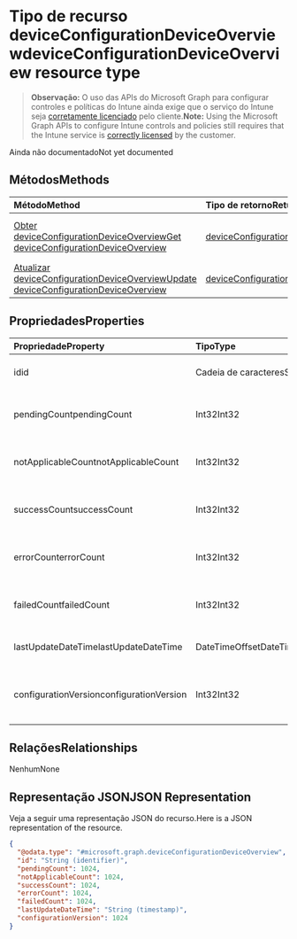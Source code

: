# <a name="deviceconfigurationdeviceoverview-resource-type"></a><span data-ttu-id="fa72f-101">Tipo de recurso deviceConfigurationDeviceOverview</span><span class="sxs-lookup"><span data-stu-id="fa72f-101">deviceConfigurationDeviceOverview resource type</span></span>

> <span data-ttu-id="fa72f-102">**Observação:** O uso das APIs do Microsoft Graph para configurar controles e políticas do Intune ainda exige que o serviço do Intune seja [corretamente licenciado](https://go.microsoft.com/fwlink/?linkid=839381) pelo cliente.</span><span class="sxs-lookup"><span data-stu-id="fa72f-102">**Note:** Using the Microsoft Graph APIs to configure Intune controls and policies still requires that the Intune service is [correctly licensed](https://go.microsoft.com/fwlink/?linkid=839381) by the customer.</span></span>

<span data-ttu-id="fa72f-103">Ainda não documentado</span><span class="sxs-lookup"><span data-stu-id="fa72f-103">Not yet documented</span></span>
## <a name="methods"></a><span data-ttu-id="fa72f-104">Métodos</span><span class="sxs-lookup"><span data-stu-id="fa72f-104">Methods</span></span>
|<span data-ttu-id="fa72f-105">Método</span><span class="sxs-lookup"><span data-stu-id="fa72f-105">Method</span></span>|<span data-ttu-id="fa72f-106">Tipo de retorno</span><span class="sxs-lookup"><span data-stu-id="fa72f-106">Return Type</span></span>|<span data-ttu-id="fa72f-107">Descrição</span><span class="sxs-lookup"><span data-stu-id="fa72f-107">Description</span></span>|
|:---|:---|:---|
|[<span data-ttu-id="fa72f-108">Obter deviceConfigurationDeviceOverview</span><span class="sxs-lookup"><span data-stu-id="fa72f-108">Get deviceConfigurationDeviceOverview</span></span>](../api/intune_deviceconfig_deviceconfigurationdeviceoverview_get.md)|[<span data-ttu-id="fa72f-109">deviceConfigurationDeviceOverview</span><span class="sxs-lookup"><span data-stu-id="fa72f-109">deviceConfigurationDeviceOverview</span></span>](../resources/intune_deviceconfig_deviceconfigurationdeviceoverview.md)|<span data-ttu-id="fa72f-110">Ler propriedades e relações de objetos de [deviceConfigurationDeviceOverview](../resources/intune_deviceconfig_deviceconfigurationdeviceoverview.md).</span><span class="sxs-lookup"><span data-stu-id="fa72f-110">Read properties and relationships of [plannerPlanDetails](../resources/intune_deviceconfig_deviceconfigurationdeviceoverview.md) object.</span></span>|
|[<span data-ttu-id="fa72f-111">Atualizar deviceConfigurationDeviceOverview</span><span class="sxs-lookup"><span data-stu-id="fa72f-111">Update deviceConfigurationDeviceOverview</span></span>](../api/intune_deviceconfig_deviceconfigurationdeviceoverview_update.md)|[<span data-ttu-id="fa72f-112">deviceConfigurationDeviceOverview</span><span class="sxs-lookup"><span data-stu-id="fa72f-112">deviceConfigurationDeviceOverview</span></span>](../resources/intune_deviceconfig_deviceconfigurationdeviceoverview.md)|<span data-ttu-id="fa72f-113">Atualizar as propriedades de um objeto de [deviceConfigurationDeviceOverview](../resources/intune_deviceconfig_deviceconfigurationdeviceoverview.md).</span><span class="sxs-lookup"><span data-stu-id="fa72f-113">Update the properties of a [calendar](../resources/intune_deviceconfig_deviceconfigurationdeviceoverview.md) object.</span></span>|

## <a name="properties"></a><span data-ttu-id="fa72f-114">Propriedades</span><span class="sxs-lookup"><span data-stu-id="fa72f-114">Properties</span></span>
|<span data-ttu-id="fa72f-115">Propriedade</span><span class="sxs-lookup"><span data-stu-id="fa72f-115">Property</span></span>|<span data-ttu-id="fa72f-116">Tipo</span><span class="sxs-lookup"><span data-stu-id="fa72f-116">Type</span></span>|<span data-ttu-id="fa72f-117">Descrição</span><span class="sxs-lookup"><span data-stu-id="fa72f-117">Description</span></span>|
|:---|:---|:---|
|<span data-ttu-id="fa72f-118">id</span><span class="sxs-lookup"><span data-stu-id="fa72f-118">id</span></span>|<span data-ttu-id="fa72f-119">Cadeia de caracteres</span><span class="sxs-lookup"><span data-stu-id="fa72f-119">String</span></span>|<span data-ttu-id="fa72f-120">Chave da entidade.</span><span class="sxs-lookup"><span data-stu-id="fa72f-120">Key of the setting.</span></span>|
|<span data-ttu-id="fa72f-121">pendingCount</span><span class="sxs-lookup"><span data-stu-id="fa72f-121">pendingCount</span></span>|<span data-ttu-id="fa72f-122">Int32</span><span class="sxs-lookup"><span data-stu-id="fa72f-122">Int32</span></span>|<span data-ttu-id="fa72f-123">Número de dispositivos pendentes</span><span class="sxs-lookup"><span data-stu-id="fa72f-123">Number of pending devices</span></span>|
|<span data-ttu-id="fa72f-124">notApplicableCount</span><span class="sxs-lookup"><span data-stu-id="fa72f-124">notApplicableCount</span></span>|<span data-ttu-id="fa72f-125">Int32</span><span class="sxs-lookup"><span data-stu-id="fa72f-125">Int32</span></span>|<span data-ttu-id="fa72f-126">Número de dispositivos não aplicáveis</span><span class="sxs-lookup"><span data-stu-id="fa72f-126">Number of not applicable devices</span></span>|
|<span data-ttu-id="fa72f-127">successCount</span><span class="sxs-lookup"><span data-stu-id="fa72f-127">successCount</span></span>|<span data-ttu-id="fa72f-128">Int32</span><span class="sxs-lookup"><span data-stu-id="fa72f-128">Int32</span></span>|<span data-ttu-id="fa72f-129">Número de dispositivos com êxito</span><span class="sxs-lookup"><span data-stu-id="fa72f-129">Number of succeeded devices</span></span>|
|<span data-ttu-id="fa72f-130">errorCount</span><span class="sxs-lookup"><span data-stu-id="fa72f-130">errorCount</span></span>|<span data-ttu-id="fa72f-131">Int32</span><span class="sxs-lookup"><span data-stu-id="fa72f-131">Int32</span></span>|<span data-ttu-id="fa72f-132">Número de dispositivos com erro</span><span class="sxs-lookup"><span data-stu-id="fa72f-132">Number of error devices</span></span>|
|<span data-ttu-id="fa72f-133">failedCount</span><span class="sxs-lookup"><span data-stu-id="fa72f-133">failedCount</span></span>|<span data-ttu-id="fa72f-134">Int32</span><span class="sxs-lookup"><span data-stu-id="fa72f-134">Int32</span></span>|<span data-ttu-id="fa72f-135">Número de dispositivos com falha</span><span class="sxs-lookup"><span data-stu-id="fa72f-135">Number of failed devices</span></span>|
|<span data-ttu-id="fa72f-136">lastUpdateDateTime</span><span class="sxs-lookup"><span data-stu-id="fa72f-136">lastUpdateDateTime</span></span>|<span data-ttu-id="fa72f-137">DateTimeOffset</span><span class="sxs-lookup"><span data-stu-id="fa72f-137">DateTimeOffset</span></span>|<span data-ttu-id="fa72f-138">Hora da última atualização</span><span class="sxs-lookup"><span data-stu-id="fa72f-138">Last update time</span></span>|
|<span data-ttu-id="fa72f-139">configurationVersion</span><span class="sxs-lookup"><span data-stu-id="fa72f-139">configurationVersion</span></span>|<span data-ttu-id="fa72f-140">Int32</span><span class="sxs-lookup"><span data-stu-id="fa72f-140">Int32</span></span>|<span data-ttu-id="fa72f-141">Versão da política para essa visão geral</span><span class="sxs-lookup"><span data-stu-id="fa72f-141">Version of the policy for that overview</span></span>|

## <a name="relationships"></a><span data-ttu-id="fa72f-142">Relações</span><span class="sxs-lookup"><span data-stu-id="fa72f-142">Relationships</span></span>
<span data-ttu-id="fa72f-143">Nenhum</span><span class="sxs-lookup"><span data-stu-id="fa72f-143">None</span></span>
## <a name="json-representation"></a><span data-ttu-id="fa72f-144">Representação JSON</span><span class="sxs-lookup"><span data-stu-id="fa72f-144">JSON Representation</span></span>
<span data-ttu-id="fa72f-145">Veja a seguir uma representação JSON do recurso.</span><span class="sxs-lookup"><span data-stu-id="fa72f-145">Here is a JSON representation of the resource.</span></span>
<!-- {
  "blockType": "resource",
  "keyProperty": "id",
  "@odata.type": "microsoft.graph.deviceConfigurationDeviceOverview"
}
-->
``` json
{
  "@odata.type": "#microsoft.graph.deviceConfigurationDeviceOverview",
  "id": "String (identifier)",
  "pendingCount": 1024,
  "notApplicableCount": 1024,
  "successCount": 1024,
  "errorCount": 1024,
  "failedCount": 1024,
  "lastUpdateDateTime": "String (timestamp)",
  "configurationVersion": 1024
}
```




